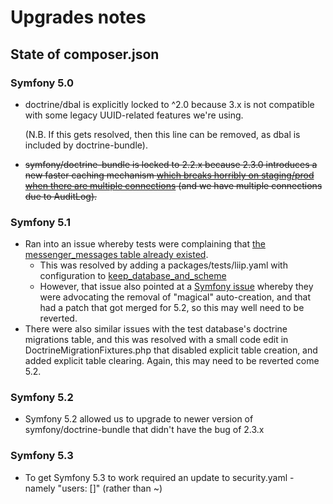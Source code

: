 # Upgrades notes

## State of composer.json

### Symfony 5.0

* doctrine/dbal is explicitly locked to ^2.0 because 3.x is not compatible with some legacy UUID-related features we're using.

  (N.B. If this gets resolved, then this line can be removed, as dbal is included by doctrine-bundle).

* ~~symfony/doctrine-bundle is locked to 2.2.x because 2.3.0 introduces a new faster caching mechanism [which breaks horribly on staging/prod when there are multiple connections](https://github.com/doctrine/DoctrineBundle/issues/1310#issuecomment-863239602) (and we have multiple connections due to AuditLog).~~

### Symfony 5.1

* Ran into an issue whereby tests were complaining that [the messenger_messages table already existed](https://github.com/liip/LiipTestFixturesBundle/issues/103).
  * This was resolved by adding a packages/tests/liip.yaml with configuration to [keep_database_and_scheme](https://github.com/liip/LiipTestFixturesBundle/issues/103#issuecomment-790022387)
  * However, that issue also pointed at a [Symfony issue](https://github.com/symfony/symfony/pull/40336) whereby they were advocating the removal of "magical" auto-creation, and that had a patch that got merged for 5.2, so this may well need to be reverted.
* There were also similar issues with the test database's doctrine migrations table, and this was resolved with a small code edit in DoctrineMigrationFixtures.php that disabled explicit table creation, and added explicit table clearing. Again, this may need to be reverted come 5.2.

### Symfony 5.2

* Symfony 5.2 allowed us to upgrade to newer version of symfony/doctrine-bundle that didn't have the bug of 2.3.x

### Symfony 5.3

* To get Symfony 5.3 to work required an update to security.yaml - namely "users: []" (rather than ~)
